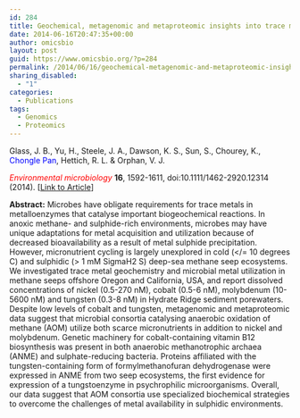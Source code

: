 ```yaml
---
id: 284
title: Geochemical, metagenomic and metaproteomic insights into trace metal utilization by methane-oxidizing microbial consortia in sulphidic marine sediments.
date: 2014-06-16T20:47:35+00:00
author: omicsbio
layout: post
guid: https://www.omicsbio.org/?p=284
permalink: /2014/06/16/geochemical-metagenomic-and-metaproteomic-insights-into-trace-metal-utilization-by-methane-oxidizing-microbial-consortia-in-sulphidic-marine-sediments/
sharing_disabled:
  - "1"
categories:
  - Publications
tags:
  - Genomics
  - Proteomics
---
```

Glass, J. B., Yu, H., Steele, J. A., Dawson, K. S., Sun, S., Chourey, K., <span style="color: #0000ff;">Chongle Pan</span>, Hettich, R. L. & Orphan, V. J.

<span style="color: #ff0000;"><em>Environmental microbiology</em> </span>**16**, 1592-1611, doi:10.1111/1462-2920.12314 (2014). [[Link to Article](http://onlinelibrary.wiley.com/doi/10.1111/1462-2920.12314/abstract)]

<!--more-->

**Abstract:** Microbes have obligate requirements for trace metals in metalloenzymes that catalyse important biogeochemical reactions. In anoxic methane- and sulphide-rich environments, microbes may have unique adaptations for metal acquisition and utilization because of decreased bioavailability as a result of metal sulphide precipitation. However, micronutrient cycling is largely unexplored in cold (</= 10 degrees C) and sulphidic (> 1 mM SigmaH2 S) deep-sea methane seep ecosystems. We investigated trace metal geochemistry and microbial metal utilization in methane seeps offshore Oregon and California, USA, and report dissolved concentrations of nickel (0.5-270 nM), cobalt (0.5-6 nM), molybdenum (10-5600 nM) and tungsten (0.3-8 nM) in Hydrate Ridge sediment porewaters. Despite low levels of cobalt and tungsten, metagenomic and metaproteomic data suggest that microbial consortia catalysing anaerobic oxidation of methane (AOM) utilize both scarce micronutrients in addition to nickel and molybdenum. Genetic machinery for cobalt-containing vitamin B12 biosynthesis was present in both anaerobic methanotrophic archaea (ANME) and sulphate-reducing bacteria. Proteins affiliated with the tungsten-containing form of formylmethanofuran dehydrogenase were expressed in ANME from two seep ecosystems, the first evidence for expression of a tungstoenzyme in psychrophilic microorganisms. Overall, our data suggest that AOM consortia use specialized biochemical strategies to overcome the challenges of metal availability in sulphidic environments.